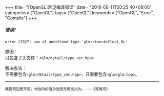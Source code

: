 +++
title= "[OpenGL]常见编译错误"
date= "2018-06-11T00:25:40+08:00"
categories= ["OpenGL"]
tags= ["OpenGL"]
keywords= ["OpenGL", "Error", "Compile"]
+++

##### 错误1

	error C2027: use of undefined type 'glm::tvec4<float,0>'
	
原因：  
只包含了头文件：`<glm/detail/type_vec.hpp>`

解决办法：  
不需要包含`<glm/detail/type_vec.hpp>`，只需要包含`<glm/glm.hpp>`。

***
`就投机钻营来说，世故的价值永远是无可比拟的。---《死魂灵》`